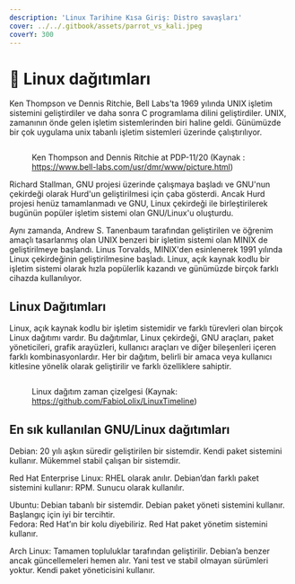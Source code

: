 ```yaml
---
description: 'Linux Tarihine Kısa Giriş: Distro savaşları'
cover: ../../.gitbook/assets/parrot_vs_kali.jpeg
coverY: 300
---
```


# 💾 Linux dağıtımları

Ken Thompson ve Dennis Ritchie, Bell Labs'ta 1969 yılında UNIX işletim sistemini geliştirdiler ve daha sonra C programlama dilini geliştirdiler. UNIX, zamanının önde gelen işletim sistemlerinden biri haline geldi. Günümüzde bir çok uygulama unix tabanlı işletim sistemleri üzerinde çalıştırılıyor.&#x20;

<figure><img src="https://upload.wikimedia.org/wikipedia/commons/thumb/8/8f/Ken_Thompson_(sitting)_and_Dennis_Ritchie_at_PDP-11_(2876612463).jpg/749px-Ken_Thompson_(sitting)_and_Dennis_Ritchie_at_PDP-11_(2876612463).jpg" alt=""><figcaption><p>Ken Thompson and Dennis Ritchie at PDP-11/20 (Kaynak : <a href="https://www.bell-labs.com/usr/dmr/www/picture.html">https://www.bell-labs.com/usr/dmr/www/picture.html</a>)</p></figcaption></figure>

Richard Stallman, GNU projesi üzerinde çalışmaya başladı ve GNU'nun çekirdeği olarak Hurd'un geliştirilmesi için çaba gösterdi. Ancak Hurd projesi henüz tamamlanmadı ve GNU, Linux çekirdeği ile birleştirilerek bugünün popüler işletim sistemi olan GNU/Linux'u oluşturdu.

Aynı zamanda, Andrew S. Tanenbaum tarafından geliştirilen ve öğrenim amaçlı tasarlanmış olan UNIX benzeri bir işletim sistemi olan MINIX de geliştirilmeye başlandı. Linus Torvalds, MINIX'den esinlenerek 1991 yılında Linux çekirdeğinin geliştirilmesine başladı. Linux, açık kaynak kodlu bir işletim sistemi olarak hızla popülerlik kazandı ve günümüzde birçok farklı cihazda kullanılıyor.

## Linux Dağıtımları

Linux, açık kaynak kodlu bir işletim sistemidir ve farklı türevleri olan birçok Linux dağıtımı vardır. Bu dağıtımlar, Linux çekirdeği, GNU araçları, paket yöneticileri, grafik arayüzleri, kullanıcı araçları ve diğer bileşenleri içeren farklı kombinasyonlardır. Her bir dağıtım, belirli bir amaca veya kullanıcı kitlesine yönelik olarak geliştirilir ve farklı özelliklere sahiptir.

<figure><img src="https://upload.wikimedia.org/wikipedia/commons/8/8c/Linux_Distribution_Timeline_Dec._2020.svg" alt=""><figcaption><p>Linux dağıtım zaman çizelgesi (Kaynak: <a href="https://github.com/FabioLolix/LinuxTimeline">https://github.com/FabioLolix/LinuxTimeline</a>)</p></figcaption></figure>

## En sık kullanılan GNU/Linux dağıtımları

Debian: 20 yılı aşkın süredir geliştirilen bir sistemdir. Kendi paket sistemini kullanır. Mükemmel stabil çalışan bir sistemdir.

Red Hat Enterprise Linux: RHEL olarak anılır. Debian’dan farklı paket sistemini kullanır: RPM. Sunucu olarak kullanılır.

Ubuntu: Debian tabanlı bir sistemdir. Debian paket yöneti sistemini kullanır. Başlangıç için iyi bir tercihtir.\
Fedora: Red Hat’ın bir kolu diyebiliriz. Red Hat paket yönetim sistemini kullanır.

Arch Linux: Tamamen topluluklar tarafından geliştirilir. Debian’a benzer ancak güncellemeleri hemen alır. Yani test ve stabil olmayan sürümleri yoktur. Kendi paket yöneticisini kullanır.
